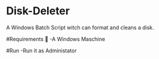 # Disk-Deleter
A Windows Batch Script witch can format and cleans a disk.

#Requirements 🧾
-A Windows Maschine

#Run
-Run it as Administator
